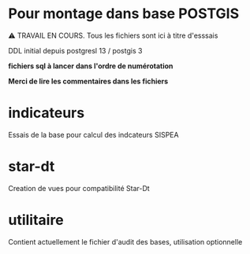 # Pour montage dans base POSTGIS

:warning: TRAVAIL EN COURS. Tous les fichiers sont ici à titre d'esssais

DDL initial depuis postgresl 13 / postgis 3

**fichiers sql à lancer dans l'ordre de numérotation**

**Merci de lire les commentaires dans les fichiers**

# indicateurs

Essais de la base pour calcul des indcateurs SISPEA

# star-dt

Creation de vues pour compatibilité Star-Dt

# utilitaire

Contient actuellement le fichier d'audit des bases, utilisation optionnelle
